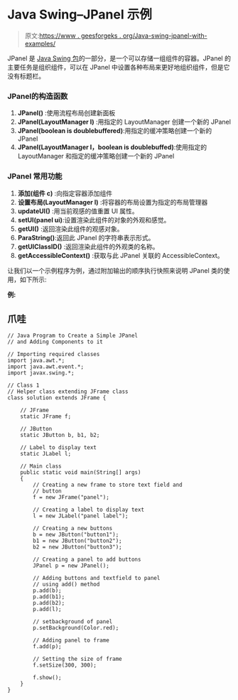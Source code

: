 # Java Swing–JPanel 示例

> 原文:[https://www . geesforgeks . org/Java-swing-jpanel-with-examples/](https://www.geeksforgeeks.org/java-swing-jpanel-with-examples/)

JPanel 是 [Java Swing 包](https://www.geeksforgeeks.org/difference-between-awt-and-swing-in-java/)的一部分，是一个可以存储一组组件的容器。JPanel 的主要任务是组织组件，可以在 JPanel 中设置各种布局来更好地组织组件，但是它没有标题栏。

### **JPanel**的构造函数

1.  **JPanel()** :使用流程布局创建新面板
2.  **JPanel(LayoutManager l)** :用指定的 LayoutManager 创建一个新的 JPanel
3.  **JPanel(boolean is doublebuffered)**:用指定的缓冲策略创建一个新的 JPanel
4.  **JPanel(LayoutManager l，boolean is doublebuffed)**:使用指定的 LayoutManager 和指定的缓冲策略创建一个新的 JPanel

### **JPanel 常用功能**

1.  **添加(组件 c)** :向指定容器添加组件
2.  **设置布局(LayoutManager l)** :将容器的布局设置为指定的布局管理器
3.  **updateUI()** :用当前观感的值重置 UI 属性。
4.  **setUI(panel ui)**:设置渲染此组件的对象的外观和感觉。
5.  **getUI()** :返回渲染此组件的观感对象。
6.  **ParaString()**:返回此 JPanel 的字符串表示形式。
7.  **getUIClassID()** :返回渲染此组件的外观类的名称。
8.  **getAccessibleContext()** :获取与此 JPanel 关联的 AccessibleContext。

让我们以一个示例程序为例，通过附加输出的顺序执行快照来说明 JPanel 类的使用，如下所示:

**例:**

## 爪哇

```
// Java Program to Create a Simple JPanel
// and Adding Components to it

// Importing required classes
import java.awt.*;
import java.awt.event.*;
import javax.swing.*;

// Class 1
// Helper class extending JFrame class
class solution extends JFrame {

    // JFrame
    static JFrame f;

    // JButton
    static JButton b, b1, b2;

    // Label to display text
    static JLabel l;

    // Main class
    public static void main(String[] args)
    {
        // Creating a new frame to store text field and
        // button
        f = new JFrame("panel");

        // Creating a label to display text
        l = new JLabel("panel label");

        // Creating a new buttons
        b = new JButton("button1");
        b1 = new JButton("button2");
        b2 = new JButton("button3");

        // Creating a panel to add buttons
        JPanel p = new JPanel();

        // Adding buttons and textfield to panel
        // using add() method
        p.add(b);
        p.add(b1);
        p.add(b2);
        p.add(l);

        // setbackground of panel
        p.setBackground(Color.red);

        // Adding panel to frame
        f.add(p);

        // Setting the size of frame
        f.setSize(300, 300);

        f.show();
    }
}
```